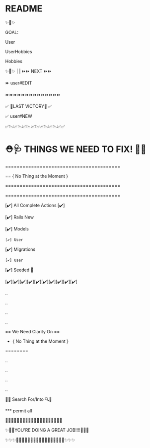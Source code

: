 # README


✨🥅✨

GOAL:

User

UserHobbies

Hobbies


✨🥅✨
|
|
⏩⏩ NEXT ⏩⏩


⏩ user#EDIT


⏩⏩⏩⏩⏩⏩⏩⏩⏩⏩⏩⏩⏩⏩

✅  🙌LAST VICTORY🙌  ✅




✅ user#NEW




✅📉📈📉📈📉📈📉📈📉📈📉📈✅








⛑🩺 THINGS WE NEED TO FIX! 🔧🧰
========================================
========================================


== { No Thing at the Moment }


========================================

========================================

[✔️] All Complete Actions [✔️]




[✔️] Rails New


[✔️] Models

    [✔️] User

[✔️] Migrations

    [✔️] User
    
[✔️] Seeded 🌱




[✔️][✔️][✔️][✔️][✔️][✔️][✔️][✔️][✔️][✔️]

..

..

..

..

==  We Need Clarity On  ==


- { No Thing at the Moment }


========

..

..

..

..

🤨🔎 Search For/Into 🔍🧐


*** permit all


🔭🔬🔭🔬🔭🔬🔭🔬🔭🔬🔭🔬🔭🔬🔭🔬🔭🔬🔭🔬




✨🥳🎉YOU'RE DOING A GREAT JOB!!!!🥳🎉✨

✨✨✨👏🙌🙌🙌🙌🙌🙌🙌🙌🙌🙌🙌🙌🙌🙌🙌👏✨✨✨




